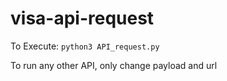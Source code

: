 # visa-api-request

To Execute:
`python3 API_request.py`

To run any other API, only change payload and url
